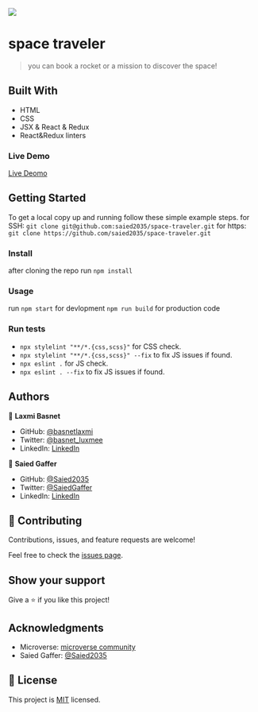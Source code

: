 ![](https://img.shields.io/badge/Microverse-blueviolet)

#  space traveler

> you can book a rocket or a mission to discover the space!

## Built With

- HTML
- CSS
- JSX & React & Redux
- React&Redux linters

### Live Demo 

[Live Deomo](https://saied-laxmi-spacetraveler.netlify.app/missions)

## Getting Started

To get a local copy up and running follow these simple example steps.
for SSH:
`git clone git@github.com:saied2035/space-traveler.git`
for https:
`git clone https://github.com/saied2035/space-traveler.git`
### Install
 
 after cloning the repo run 
 `npm install`

### Usage
   run 
 `npm start` for devlopment
 `npm run build` for production code
### Run tests
   - `npx stylelint "**/*.{css,scss}"` for CSS check.
   - `npx stylelint "**/*.{css,scss}" --fix` to fix JS issues if found.
   - `npx eslint .` for JS check.
   - `npx eslint . --fix` to fix JS issues if found.

## Authors

👤 **Laxmi Basnet**

- GitHub: [@basnetlaxmi](https://github.com/basnetlaxmi)
- Twitter: [@basnet_luxmee](https://twitter.com/basnet_luxmee)
- LinkedIn: [LinkedIn](https://www.linkedin.com/in/laxmi-basnet-b22403131/?originalSubdomain=np)

👤 **Saied Gaffer**

- GitHub: [@Saied2035](https://github.com/saied2035)
- Twitter: [@SaiedGaffer](https://twitter.com/SaiedGaffer)
- LinkedIn: [LinkedIn](https://www.linkedin.com/in/saiedgaffer/)

## 🤝 Contributing

Contributions, issues, and feature requests are welcome!

Feel free to check the [issues page](https://github.com/basnet_luxmee/space-traveler/issues).

## Show your support

Give a ⭐️ if you like this project!

## Acknowledgments

- Microverse: [microverse community](https://github.com/microverseinc)
- Saied Gaffer: [@Saied2035](https://github.com/saied2035)

## 📝 License

This project is [MIT](./MIT.md) licensed.